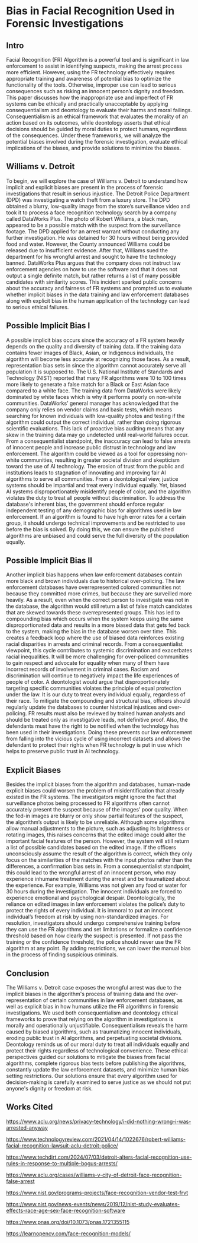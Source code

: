 # Bias in Facial Recognition Used in Forensic Investigations

## Intro
Facial Recognition (FR) Algorithm is a powerful tool and is significant in law enforcement to assist in identifying suspects, making the arrest process more efficient. However, using the FR technology effectively requires appropriate training and awareness of potential bias to optimize the functionality of the tools. Otherwise, improper use can lead to serious consequences such as risking an innocent person’s dignity and freedom. This paper discusses how the inappropriate use and imperfect of FR systems can be ethically and practically unacceptable by applying consequentialism and deontology to evaluate their harms and moral failings. Consequentialism is an ethical framework that evaluates the morality of an action based on its outcomes, while deontology asserts that ethical decisions should be guided by moral duties to protect humans, regardless of the consequences. Under these frameworks, we will analyze the potential biases involved during the forensic investigation, evaluate ethical implications of the biases, and provide solutions to minimize the biases.

## Williams v. Detroit
To begin, we will explore the case of Williams v. Detroit to understand how implicit and explicit biases are present in the process of forensic investigations that result in serious injustice. The Detroit Police Department (DPD) was investigating a watch theft from a luxury store. The DPD obtained a blurry, low-quality image from the store’s surveillance video and took it to process a face recognition technology search by a company called DataWorks Plus. The photo of Robert Williams, a black man, appeared to be a possible match with the suspect from the surveillance footage. The DPD applied for an arrest warrant without conducting any further investigation. He was detained for 30 hours without being provided food and water. However, the County announced Williams could be released due to insufficient evidence. After that, Williams sued the department for his wrongful arrest and sought to have the technology banned. DataWorks Plus argues that the company does not instruct law enforcement agencies on how to use the software and that it does not output a single definite match, but rather returns a list of many possible candidates with similarity scores. This incident sparked public concerns about the accuracy and fairness of FR systems and prompted us to evaluate whether implicit biases in the data training and law enforcement databases along with explicit bias in the human application of the technology can lead to serious ethical failures. 

## Possible Implicit Bias I
A possible implicit bias occurs since the accuracy of a FR system heavily depends on the quality and diversity of training data. If the training data contains fewer images of Black, Asian, or Indigenous individuals, the algorithm will become less accurate at recognizing those faces. As a result, representation bias sets in since the algorithm cannot accurately serve all population it is supposed to. The U.S. National Institute of Standards and Technology (NIST) reported that many FR algorithms were 10 to 100 times more likely to generate a false match for a Black or East Asian face compared to a white face​. The training data from DataWorks were likely dominated by white faces which is why it performs poorly on non-white communities. DataWorks’ general manager has acknowledged that the company only relies on vendor claims and basic tests, which means searching for known individuals with low-quality photos and testing if the algorithm could output the correct individual, rather than doing rigorous scientific evaluations​. This lack of proactive bias auditing means that any skew in the training data may go undetected until real-world failures occur. From a consequentialist standpoint, the inaccuracy can lead to false arrests of innocent people and increase public distrust in technology and law enforcement. The algorithm could be viewed as a tool for oppressing non-white communities, resulting in greater societal division and skepticism toward the use of AI technology. The erosion of trust from the public and institutions leads to stagnation of innovating and improving fair AI algorithms to serve all communities. From a deontological view, justice systems should be impartial and treat every individual equally. Yet, biased AI systems disproportionately misidentify people of color, and the algorithm violates the duty to treat all people without discrimination. To address the database's inherent bias, the government should enforce regular independent testing of any demographic bias for algorithms used in law enforcement. If an algorithm is found to have high error rates for a certain group, it should undergo technical improvements and be restricted to use before the bias is solved. By doing this, we can ensure the published algorithms are unbiased and could serve the full diversity of the population equally.

## Possible Implicit Bias II
Another implicit bias happens when law enforcement databases contain more black and brown individuals due to historical over-policing. The law enforcement databases have overrepresented colored communities not because they committed more crimes, but because they are surveilled more heavily. As a result, even when the correct person to investigate was not in the database, the algorithm would still return a list of false match candidates that are skewed towards these overrepresented groups. This has led to compounding bias which occurs when the system keeps using the same disproportionated data and results in a more biased data that gets fed back to the system, making the bias in the database worsen over time. This creates a feedback loop where the use of biased data reinforces existing racial disparities in arrests and criminal records. From a consequentialist viewpoint, this cycle contributes to systemic discrimination and exacerbates racial inequalities. It will be more challenging for over-policed communities to gain respect and advocate for equality when many of them have incorrect records of involvement in criminal cases. Racism and discrimination will continue to negatively impact the life experiences of people of color. A deontologist would argue that disproportionately targeting specific communities violates the principle of equal protection under the law. It is our duty to treat every individual equally, regardless of their race. To mitigate the compounding and structural bias, officers should regularly update the databases to counter historical injustices and over-policing. FR results must also be reviewed by trained human analysts and should be treated only as investigative leads, not definitive proof. Also, the defendants must have the right to be notified when the technology has been used in their investigations. Doing these prevents our law enforcement from falling into the vicious cycle of using incorrect datasets and allows the defendant to protect their rights when FR technology is put in use which helps to preserve public trust in AI technology.

## Explicit Biases
Besides the implicit biases from the algorithm and databases, human-made explicit biases could worsen the problem of misidentification that already existed in the FR systems. The investigators might ignore the fact that surveillance photos being processed to FR algorithms often cannot accurately present the suspect because of the images’ poor quality. When the fed-in images are blurry or only show partial features of the suspect, the algorithm’s output is likely to be unreliable. Although some algorithms allow manual adjustments to the picture, such as adjusting its brightness or rotating images, this raises concerns that the edited image could alter the important facial features of the person. However, the system will still return a list of possible candidates based on the edited image. If the officers unconsciously assume the result of the algorithm is correct, which they only focus on the similarities of the matches with the input photos rather than the differences, a confirmation bias sets in. From a consequentialist standpoint, this could lead to the wrongful arrest of an innocent person, who may experience inhumane treatment during the arrest and be traumatized about the experience. For example, Williams was not given any food or water for 30 hours during the investigation. The innocent individuals are forced to experience emotional and psychological despair. Deontologically, the reliance on edited images in law enforcement violates the police’s duty to protect the rights of every individual. It is immoral to put an innocent individual’s freedom at risk by using non-standardized images. For resolution, investigators should undergo comprehensive training before they can use the FR algorithms and set limitations or  formalize a confidence threshold based on how clearly the suspect is presented. If not pass the training or the confidence threshold, the police should never use the FR algorithm at any point. By adding restrictions, we can lower the manual bias in the process of finding suspicious criminals.

## Conclusion
The Williams v. Detroit case exposes the wrongful arrest was due to the implicit biases in the algorithm's process of training data and the over-representation of certain communities in law enforcement databases, as well as explicit bias in how humans utilize the FR algorithms in forensic investigations. We used both consequentialism and deontology ethical frameworks to prove that relying on the algorithm in investigations is morally and operationally unjustifiable. Consequentialism reveals the harm caused by biased algorithms, such as traumatizing innocent individuals, eroding public trust in AI algorithms, and perpetuating societal divisions. Deontology reminds us of our moral duty to treat all individuals equally and protect their rights regardless of technological convenience. These ethical perspectives guided our solutions to mitigate the biases from facial algorithms, complete rigorous bias tests before publishing the algorithms, constantly update the law enforcement datasets, and minimize human bias setting restrictions. Our solutions ensure that every algorithm used for decision-making is carefully examined to serve justice as we should not put anyone's dignity or freedom at risk.

## Works Cited
https://www.aclu.org/news/privacy-technology/i-did-nothing-wrong-i-was-arrested-anyway

https://www.technologyreview.com/2021/04/14/1022676/robert-williams-facial-recognition-lawsuit-aclu-detroit-police/

https://www.techdirt.com/2024/07/03/detroit-alters-facial-recognition-use-rules-in-response-to-multiple-bogus-arrests/

https://www.aclu.org/cases/williams-v-city-of-detroit-face-recognition-false-arrest

https://www.nist.gov/programs-projects/face-recognition-vendor-test-frvt

https://www.nist.gov/news-events/news/2019/12/nist-study-evaluates-effects-race-age-sex-face-recognition-software

https://www.pnas.org/doi/10.1073/pnas.1721355115

https://learnopencv.com/face-recognition-models/

